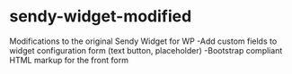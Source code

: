 # sendy-widget-modified
Modifications to the original Sendy Widget for WP
-Add custom fields to widget configuration form (text button, placeholder)
-Bootstrap compliant HTML markup for the front form
